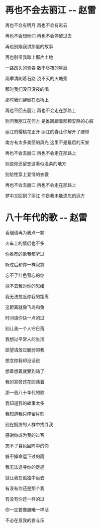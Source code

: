# 再也不会去丽江 -- 赵雷
再也不会有明月 再也不会有彩云

再也不会想他们 再也不会停留过去

再也别跟我讲那里的故事 

再也别带我踏上那片土地

一路昂头的青春 数不尽夜的星辰

雨季清刷着石路 浇不灭的火塘旁 

那时我们没日没夜的唱

那时我们醉倒在石桥上

再也不回去丽江 再也不会走在那路上

别问我丽江在何方 是谁践踏着那颗安静的心脏

丽江的樱桃花正开 丽江的春让你解开了腰带 

南方有太多美丽的风光 这里不是最后的天堂

再也不会去丽江 再也不会走在那路上

别说你还留恋这看似温柔的地方

别给性穿上爱情的衣裳

再也不会去丽江 再也不会走在那路上

梦中又回到了丽江 你是我未能遗忘的远方

# 八十年代的歌  -- 赵雷
香烟请再为我点一颗

火车上的情侣也不多

你推荐的歌我都听过

听过后和你一样寂寞

忘不了红色背心的你

抹不去我对你的思绪

我无法拉近你我的距离

这距离就像飞鸟和鱼

时间请你快一点的过

别让我一个人守日落

我想过平常人的生活

欲望请放过脆弱的我

想念你我却没话说

想着想着就要到站了

我的耳旁还在回荡着

那一首八十年代的歌

我知道我的故事太多

我知道我只停留片刻

别在拥挤的人群中找寻我

感谢你成为我的过客

忘不了暮色回眸中的你

躲不掉命运下过的雨

我无法追寻你的足迹

就让我在孤独中远去

有没有你还是那个我

有没有你还一样的过

你一定要像晨曦一样活

不必在意我的哀与乐

